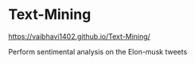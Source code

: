 # Text-Mining

https://vaibhavi1402.github.io/Text-Mining/


Perform sentimental analysis on the Elon-musk tweets
